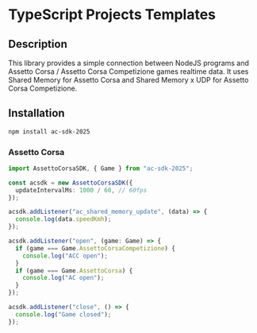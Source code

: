 # TypeScript Projects Templates

## Description

This library provides a simple connection between NodeJS programs and Assetto Corsa / Assetto Corsa Competizione games realtime data.
It uses Shared Memory for Assetto Corsa and Shared Memory x UDP for Assetto Corsa Competizione.

## Installation

```bash
npm install ac-sdk-2025
```

### Assetto Corsa

```ts
import AssettoCorsaSDK, { Game } from "ac-sdk-2025";

const acsdk = new AssettoCorsaSDK({
  updateIntervalMs: 1000 / 60, // 60fps
});

acsdk.addListener("ac_shared_memory_update", (data) => {
  console.log(data.speedKmh);
});

acsdk.addListener("open", (game: Game) => {
  if (game === Game.AssettoCorsaCompetizione) {
    console.log("ACC open");
  }
  if (game === Game.AssettoCorsa) {
    console.log("AC open");
  }
});

acsdk.addListener("close", () => {
  console.log("Game closed");
});
```
